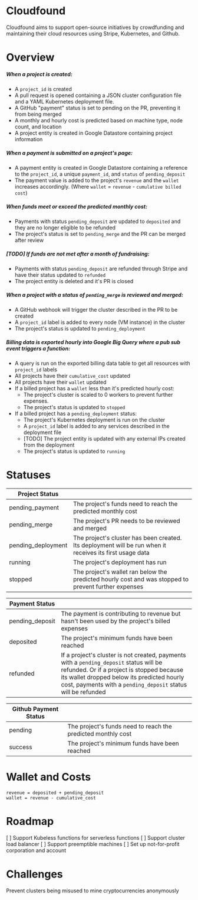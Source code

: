 # Cloudfound
Cloudfound aims to support open-source initiatives by crowdfunding and maintaining their cloud resources using Stripe, Kubernetes, and Github.

# Overview
##### When a project is created:
- A `project_id` is created
- A pull request is opened containing a JSON cluster configuration file and a YAML Kubernetes deployment file.
- A GitHub "payment" status is set to pending on the PR, preventing it from being merged
- A monthly and hourly cost is predicted based on machine type, node count, and location
- A project entity is created in Google Datastore containing project information

##### When a payment is submitted on a project's page:
- A payment entity is created in Google Datastore containing a reference to the `project_id`, a unique `payment_id`, and `status` of `pending_deposit`
- The payment value is added to the project's `revenue` and the `wallet` increases accordingly. (Where `wallet` = `revenue` - `cumulative billed cost`)

##### When funds meet or exceed the predicted monthly cost:
- Payments with status `pending_deposit` are updated to `deposited` and they are no longer eligible to be refunded
- The project's status is set to `pending_merge` and the PR can be merged after review

##### [TODO] If funds are not met after a month of fundraising:
- Payments with status `pending_deposit` are refunded through Stripe and have their status updated to `refunded`
- The project entity is deleted and it's PR is closed

##### When a project with a status of `pending_merge` is reviewed and merged:
- A GitHub webhook will trigger the cluster described in the PR to be created
- A `project_id` label is added to every node (VM instance) in the cluster
- The project's status is updated to `pending_deployment`

##### Billing data is exported hourly into Google Big Query where a pub sub event triggers a function:
- A query is run on the exported billing data table to get all resources with `project_id` labels
- All projects have their `cumulative_cost` updated
- All projects have their `wallet` updated
- If a billed project has a `wallet` less than it's predicted hourly cost:
    - The project's cluster is scaled to 0 workers to prevent further expenses.
    - The project's status is updated to `stopped`
- If a billed project has a `pending_deployment` status:
    - The project's Kubernetes deployment is run on the cluster 
    - A `project_id` label is added to any services described in the deployment file
    - [TODO] The project entity is updated with any external IPs created from the deployment
    - The project's status is updated to `running`

# Statuses
| Project Status     |                                                                                                          |
|--------------------|----------------------------------------------------------------------------------------------------------|
| pending_payment    | The project's funds need to reach the predicted monthly cost                                             |
| pending_merge      | The project's PR needs to be reviewed and merged                                                         |
| pending_deployment | The project's cluster has been created. Its deployment will be run when it receives its first usage data |
| running            | The project's deployment has run                                                                         |
| stopped            | The project's wallet ran below the predicted hourly cost and was stopped to prevent further expenses     |


| Payment Status  |                                                                                                                                                                                                                                                     |
|-----------------|-----------------------------------------------------------------------------------------------------------------------------------------------------------------------------------------------------------------------------------------------------|
| pending_deposit | The payment is contributing to revenue but hasn't been used by the project's billed expenses                                                                                                                                                        |
| deposited       | The project's minimum funds have been reached                                                                                                                                                                                                       |
| refunded        | If a project's cluster is not created, payments with a `pending_deposit` status will be refunded.  Or if a project is stopped because its wallet dropped below its predicted hourly cost, payments with a `pending_deposit` status will be refunded |

| Github Payment Status |                                                              |
|---------------------|--------------------------------------------------------------|
| pending             | The project's funds need to reach the predicted monthly cost |
| success             | The project's minimum funds have been reached                |


# Wallet and Costs
```
revenue = deposited + pending_deposit
wallet = revenue - cumulative_cost
```

# Roadmap
[ ] Support Kubeless functions for serverless functions
[ ] Support cluster load balancer
[ ] Support preemptible machines
[ ] Set up not-for-profit corporation and account

# Challenges
Prevent clusters being misused to mine cryptocurrencies anonymously
